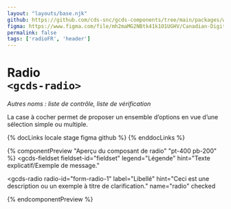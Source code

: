 ```yaml
---
layout: "layouts/base.njk"
github: https://github.com/cds-snc/gcds-components/tree/main/packages/web/src/components/gcds-radio
figma: https://www.figma.com/file/mh2maMG2NBtk41k1O1UGHV/Canadian-Digital-Service%E2%80%A8---GC-Design-System?node-id=818%3A3759&t=ciEmm7GYyGAY73zZ-0
permalink: false
tags: ['radioFR', 'header']
---
```


# Radio <br>`<gcds-radio>`

_Autres noms : liste de contrôle, liste de vérification_

La case à cocher permet de proposer un ensemble d’options en vue d’une sélection simple ou multiple.

{% docLinks locale stage figma github %}
{% enddocLinks %}

{% componentPreview "Aperçu du composant de radio" "pt-400 pb-200" %}
<gcds-fieldset
  fieldset-id="fieldset"
  legend="Légende"
  hint="Texte explicatif/Exemple de message."
>
  <gcds-radio
    radio-id="form-radio-1"
    label="Libellé"
    hint="Ceci est une description ou un exemple à titre de clarification."
    name="radio"
    checked
  >
  </gcds-radio>
    <gcds-radio
    radio-id="form-radio-2"
    label="Libellé"
    hint="Ceci est une description ou un exemple à titre de clarification."
    name="radio"
  >
  </gcds-radio>
</gcds-fieldset>
{% endcomponentPreview %}
